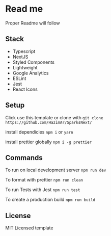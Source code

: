 # Read me

Proper Readme will follow

## Stack

-   Typescript
-   NextJS
-   Styled Components
-   Lightweight
-   Google Analytics
-   ESLint
-   Jest
-   React Icons

## Setup

Click use this template or clone with
`git clone https://github.com/HazimAr/SparksNext/`

install dependicies `npm i` or `yarn`

install prettier globally `npm i -g prettier`

## Commands

To run on local development server `npm run dev`

To format with prettier `npm run clean`

To run Tests with Jest `npm run test`

To create a production build `npm run build`

## License

MIT Licensed template
